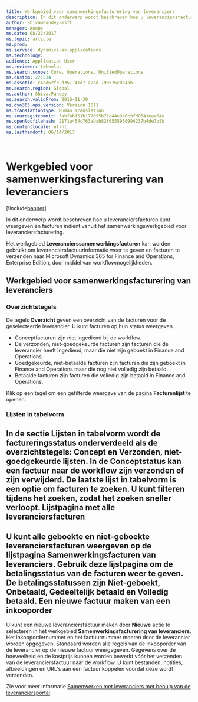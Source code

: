 ```yaml
---
title: Werkgebied voor samenwerkingsfacturering van leveranciers
description: In dit onderwerp wordt beschreven hoe u leveranciersfacturen kunt weergeven en facturen indient vanuit het samenwerkingswerkgebied voor leveranciersfacturering.
author: ShivamPandey-msft
manager: AnnBe
ms.date: 08/22/2017
ms.topic: article
ms.prod: 
ms.service: dynamics-ax-applications
ms.technology: 
audience: Application User
ms.reviewer: twheeloc
ms.search.scope: Core, Operations, UnifiedOperations
ms.custom: 221534
ms.assetid: c4ed62f3-d351-41d7-a2ad-790576cde4ab
ms.search.region: Global
ms.author: Shiva.Pandey
ms.search.validFrom: 2016-11-30
ms.dyn365.ops.version: Version 1611
ms.translationtype: Human Translation
ms.sourcegitcommit: 3abf4b151b177095b71d44e9a6c9fd8541eaa64e
ms.openlocfilehash: 2171a454c763abab82f6555950994237b4de7b8b
ms.contentlocale: nl-nl
ms.lasthandoff: 06/14/2017

---
```


# <a name="vendor-collaboration-invoicing-workspace"></a>Werkgebied voor samenwerkingsfacturering van leveranciers

[!include[banner](../includes/banner.md)]


In dit onderwerp wordt beschreven hoe u leveranciersfacturen kunt weergeven en facturen indient vanuit het samenwerkingswerkgebied voor leveranciersfacturering.

Het werkgebied **Leverancierssamenwerkingsfacturen** kan worden gebruikt om leveranciersfactuurinformatie weer te geven en facturen te verzenden naar Microsoft Dynamics 365 for Finance and Operations, Enterprise Edition, door middel van workflowmogelijkheden.


<a name="vendor-collaboration-invoicing-workspace"></a>Werkgebied voor samenwerkingsfacturering van leveranciers
----------------------------------------

### <a name="summary-tiles"></a>Overzichtstegels

De tegels **Overzicht** geven een overzicht van de facturen voor de geselecteerde leverancier. U kunt facturen op hun status weergeven.
-   Conceptfacturen zijn niet ingediend bij de workflow.
-   De verzonden, niet-goedgekeurde facturen zijn facturen die de leverancier heeft ingediend, maar die niet zijn geboekt in Finance and Operations.
-   Goedgekeurde, niet-betaalde facturen zijn facturen die zijn geboekt in Finance and Operations maar die nog niet volledig zijn betaald.
-   Betaalde facturen zijn facturen die volledig zijn betaald in Finance and Operations.

Klik op een tegel om een gefilterde weergave van de pagina **Facturenlijst** te openen.
### <a name="tabular-lists"></a>Lijsten in tabelvorm

In de sectie **Lijsten in tabelvorm** wordt de factureringsstatus onderverdeeld als de overzichtstegels: Concept en Verzonden, niet-goedgekeurde lijsten. In de Conceptstatus kan een factuur naar de workflow zijn verzonden of zijn verwijderd. De laatste lijst in tabelvorm is een optie om facturen te zoeken. U kunt filteren tijdens het zoeken, zodat het zoeken sneller verloopt.
Lijstpagina met alle leveranciersfacturen
-----------------------------

U kunt alle geboekte en niet-geboekte leveranciersfacturen weergeven op de lijstpagina **Samenwerkingsfacturen van leveranciers**. Gebruik deze lijstpagina om de betalingsstatus van de facturen weer te geven. De betalingsstatussen zijn Niet-geboekt, Onbetaald, Gedeeltelijk betaald en Volledig betaald.
Een nieuwe factuur maken van een inkooporder
--------------------------------------------

U kunt een nieuwe leveranciersfactuur maken door **Nieuwe** actie te selecteren in het werkgebied **Samenwerkingsfacturering van leveranciers**. Het inkoopordernummer en het factuurnummer moeten door de leverancier worden opgegeven. Standaard worden alle regels van de inkooporder van de leverancier op de nieuwe factuur weergegeven. Gegevens over de hoeveelheid en de kostprijs kunnen worden bewerkt vóór het verzenden van de leveranciersfactuur naar de workflow. U kunt bestanden, notities, afbeeldingen en URL's aan een factuur koppelen voordat deze wordt verzenden.



Zie voor meer informatie [Samenwerken met leveranciers met behulp van de leveranciersportal](/dynamics365/unified-operations/supply-chain/procurement/collaborate-vendors-vendor-portal).




